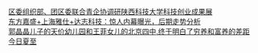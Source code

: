   
[区委组织部、团区委联合青企协调研陕西科技大学科技创业成果展](http://www.dianyue.me/archives/878/k7fv19p6mbrvuuxc/)  
[东方嘉盛+上海雅仕+达志科技：惊人内幕曝光，后期走势分析](http://www.dianyue.me/archives/131/h9ic98z9q3p3jhhj/)  
[郭晶晶儿子的天价幼儿园和王菲女儿的北京四中,终于明白了穷养和富养的差距](http://www.dianyue.me/archives/484/ddcd8lnun3u5rfo2/)  
[今日夏至](http://www.dianyue.me/archives/940/gncia1rujskj5h7a/)